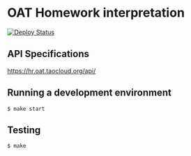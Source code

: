 # OAT Homework interpretation
[![Deploy Status](https://travis-ci.com/wazelin/test-takers-api.svg?branch=master)](https://travis-ci.com/wazelin/test-takers-api)
## API Specifications
https://hr.oat.taocloud.org/api/
## Running a development environment
```shell script
$ make start
```
## Testing
```shell script
$ make
```
